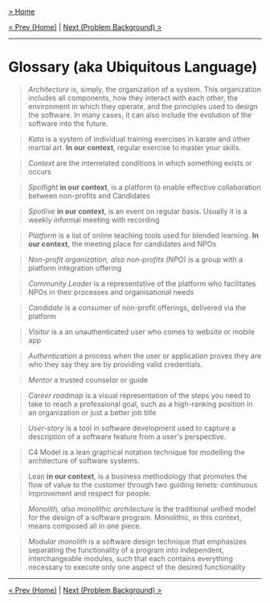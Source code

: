 [> Home](README.md)

[< Prev (Home)](README.md)  |  [Next (Problem Background) >](1.Problem/README.md)

---

# Glossary (aka Ubiquitous Language)

> _Architecture_
is, simply, the organization of a system. This organization includes all components, how they interact with each other, the environment in which they operate, and the principles used to design the software. In many cases, it can also include the evolution of the software into the future.

> _Kata_
is a system of individual training exercises in karate and other martial art. **In our context**, regular exercise to master your skills.

> _Context_
are the interrelated conditions in which something exists or occurs

> _Spotlight_ 
**in our context**, is a platform to enable effective collaboration between non-profits and Candidates

> _Spotlive_
**in our context**, is an event on regular basis. Usually it is a weekly informal meeting with recording

> _Platform_
is a list of online teaching tools used for blended learning. **In our context**, the meeting place for candidates and NPOs

> _Non-profit organization, also non-profits (NPO)_ 
is a group with a platform integration offering

> _Community Leader_
is a representative of the platform who facilitates NPOs in their processes and organisational needs

> _Candidate_
is a consumer of non-profit offerings, delivered via the platform

> _Visitor_
is a an unauthenticated user who comes to website or mobile app

> _Authentication_
a process when the user or application proves they are who they say they are by providing valid credentials.

> _Mentor_
a trusted counselor or guide

> _Career roadmap_
is a visual representation of the steps you need to take to reach a professional goal, such as a high-ranking position in an organization or just a better job title

> _User-story_
is a tool in software development used to capture a description of a software feature from a user's perspective.

> C4 Model
is a lean graphical notation technique for modelling the architecture of software systems.

> Lean
**in our context**, is a business methodology that promotes the flow of value to the customer through two guiding tenets: continuous improvement and respect for people.

> _Monolith, also monolithic architecture_
is the traditional unified model for the design of a software program. Monolithic, in this context, means composed all in one piece.

> _Modular monolith_
is a software design technique that emphasizes separating the functionality of a program into independent, interchangeable modules, such that each contains everything necessary to execute only one aspect of the desired functionality

---
[< Prev (Home)](README.md)  |  [Next (Problem Background) >](1.Problem/README.md)
